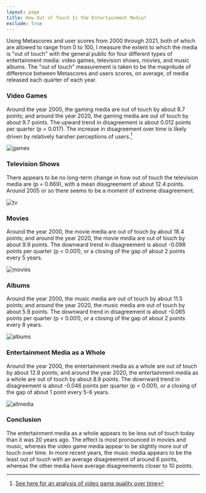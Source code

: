 ```yaml
---
layout: page
title: How Out of Touch Is the Entertainment Media?
exclude: true
---
```


Using Metascores and user scores from 2000 through 2021, both of which are allowed to range from 0 to 100, I measure the extent to which the media is "out of touch" with the general public for four different types of entertainment media: video games, television shows, movies, and music albums. The "out of touch" measurement is taken to be the magnitude of difference between Metascores and users scores, on average, of media released each quarter of each year.


### Video Games ###
Around the year 2000, the gaming media are out of touch by about 8.7 points; and around the year 2020, the gaming media are out of touch by about 9.7 points. The upward trend in disagreement is about 0.012 points per quarter (p = 0.017). The increase in disagreement over time is likely driven by relatively harsher perceptions of users.[^1]

![games](games.png)

[^1]: [See here for an analysis of video game quality over time](../vg)


### Television Shows ###
There appears to be no long-term change in how out of touch the television media are (p = 0.669), with a mean disagreement of about 12.4 points. Around 2005 or so there seems to be a moment of extreme disagreement.

![tv](tv.png)


### Movies ###
Around the year 2000, the movie media are out of touch by about 18.4 points; and around the year 2020, the movie media are out of touch by about 9.9 points. The downward trend in disagreement is about -0.098 points per quarter (p < 0.001), or a closing of the gap of about 2 points every 5 years.

![movies](movies.png)


### Albums ###
Around the year 2000, the music media are out of touch by about 11.5 points; and around the year 2020, the music media are out of touch by about 5.9 points. The downward trend in disagreement is about -0.065 points per quarter (p < 0.001), or a closing of the gap of about 2 points every 8 years.

![albums](albums.png)


### Entertainment Media as a Whole ###
Around the year 2000, the entertainment media as a whole are out of touch by about 12.8 points; and around the year 2020, the entertainment media as a whole are out of touch by about 8.8 points. The downward trend in disagreement is about -0.046 points per quarter (p < 0.001), or a closing of the gap of about 1 point every 5-6 years.

![allmedia](allmedia.png)


### Conclusion ###
The entertainment media as a whole appears to be less out of touch today than it was 20 years ago. The effect is most pronounced in movies and music, whereas the video game media appear to be slightly more out of touch over time. In more recent years, the music media appears to be the least out of touch with an average disagreement of around 6 points, whereas the other media have average disagreements closer to 10 points.

